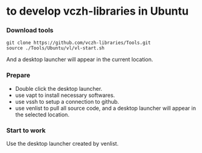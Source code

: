 # to develop vczh-libraries in Ubuntu

### Download tools
```
git clone https://github.com/vczh-libraries/Tools.git
source ./Tools/Ubuntu/vl/vl-start.sh
```
And a desktop launcher will appear in the current location.

### Prepare
- Double click the desktop launcher.
- use vapt to install necessary softwares.
- use vssh to setup a connection to github.
- use venlist to pull all source code, and a desktop launcher will appear in the selected location.

### Start to work
Use the desktop launcher created by venlist.
